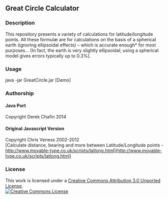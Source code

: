 ## Great Circle Calculator

### Description
This repository presents a variety of calculations for latitude/longitude points. All these formulæ are for calculations on the basis of a spherical earth (ignoring ellipsoidal effects) – which is accurate enough* for most purposes… [In fact, the earth is very slightly ellipsoidal; using a spherical model gives errors typically up to 0.3%].

### Usage
java -jar GreatCircle.jar [Demo]

### Authorship

#### Java Port  
Copyright Derek Chafin 2014  

#### Original Javascript Version  
Copyright Chris Veness 2002-2012  
[Calculate distance, bearing and more between Latitude/Longitude points - http://www.movable-type.co.uk/scripts/latlong.html](http://www.movable-type.co.uk/scripts/latlong.html)

### License
This work is licensed under a <a rel="license" href="http://creativecommons.org/licenses/by/3.0/">Creative Commons Attribution 3.0 Unported License</a>.  
<a rel="license" href="http://creativecommons.org/licenses/by/3.0/"><img alt="Creative Commons License" style="border-width:0" src="http://i.creativecommons.org/l/by/3.0/88x31.png" /></a>
